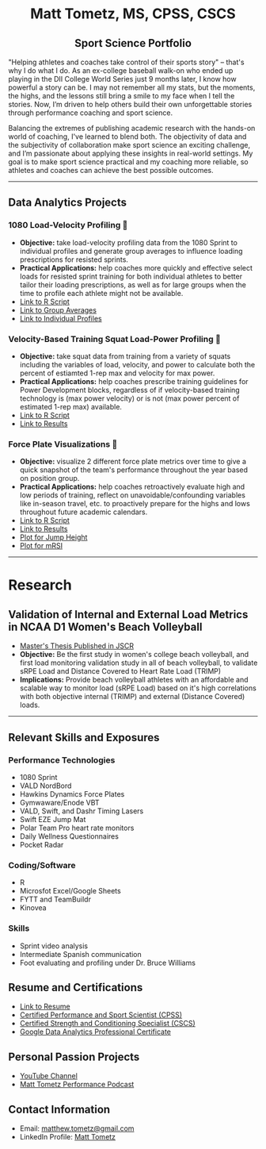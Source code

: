 <h1 align="center">Matt Tometz, MS, CPSS, CSCS</h1>
<h2 align="center">Sport Science Portfolio</h2>

"Helping athletes and coaches take control of their sports story" – that's why I do what I do. As an ex-college baseball walk-on who ended up playing in the DII College World Series just 9 months later, I know how powerful a story can be. I may not remember all my stats, but the moments, the highs, and the lessons still bring a smile to my face when I tell the stories. Now, I’m driven to help others build their own unforgettable stories through performance coaching and sport science.

Balancing the extremes of publishing academic research with the hands-on world of coaching, I've learned to blend both. The objectivity of data and the subjectivity of collaboration make sport science an exciting challenge, and I’m passionate about applying these insights in real-world settings. My goal is to make sport science practical and my coaching more reliable, so athletes and coaches can achieve the best possible outcomes.

---

## Data Analytics Projects
### 1080 Load-Velocity Profiling 👟
- **Objective:** take load-velocity profiling data from the 1080 Sprint to individual profiles and generate group averages to influence loading prescriptions for resisted sprints.
- **Practical Applications:** help coaches more quickly and effective select loads for resisted sprint training for both individual athletes to better tailor their loading prescriptions, as well as for large groups when the time to profile each athlete might not be available.
- [Link to R Script](LVP_1080_r_script.R)
- [Link to Group Averages](LVP_group_averages.csv)
- [Link to Individual Profiles](LVP_condensed_profiles.csv)

### Velocity-Based Training Squat Load-Power Profiling 💪
- **Objective:** take squat data from training from a variety of squats including the variables of load, velocity, and power to calculate both the percent of estiamted 1-rep max and velocity for max power.
- **Practical Applications:** help coaches prescribe training guidelines for Power Development blocks, regardless of if velocity-based training technology is (max power velocity) or is not (max power percent of estimated 1-rep max) available.
- [Link to R Script](Squat_Power_R_Script.R)
- [Link to Results](Squat_Power_Results.csv)
    
### Force Plate Visualizations 🐰
- **Objective:** visualize 2 different force plate metrics over time to give a quick snapshot of the team's performance throughout the year based on position group.
- **Practical Applications:** help coaches retroactively evaluate high and low periods of training, reflect on unavoidable/confounding variables like in-season travel, etc. to proactively prepare for the highs and lows throughout future academic calendars.
- [Link to R Script](Force_Plate_Viz_R_Script.R)
- [Link to Results](Force_Plate_Results_Table.csv)
- [Plot for Jump Height](Jump_Height_Plot.png)
- [Plot for mRSI](mRSI_Plot.png)

---

# Research
## Validation of Internal and External Load Metrics in NCAA D1 Women's Beach Volleyball
- [Master's Thesis Published in JSCR](Matt_Tometz_Thesis_JSCR.pdf)
- **Objective:** Be the first study in women's college beach volleyball, and first load monitoring validation study in all of beach volleyball, to validate sRPE Load and Distance Covered to Heart Rate Load (TRIMP)
- **Implications:** Provide beach volleyball athletes with an affordable and scalable way to monitor load (sRPE Load) based on it's high correlations with both objective internal (TRIMP) and external (Distance Covered) loads.

---

## Relevant Skills and Exposures
### Performance Technologies
- 1080 Sprint
- VALD NordBord
- Hawkins Dynamics Force Plates
- Gymwaware/Enode VBT
- VALD, Swift, and Dashr Timing Lasers
- Swift EZE Jump Mat
- Polar Team Pro heart rate monitors
- Daily Wellness Questionnaires
- Pocket Radar

### Coding/Software
- R
- Microsfot Excel/Google Sheets
- FYTT and TeamBuildr
- Kinovea

### Skills
- Sprint video analysis
- Intermediate Spanish communication
- Foot evaluating and profiling under Dr. Bruce Williams

## Resume and Certifications
- [Link to Resume](Matt_Tometz_Resume.pdf)
- [Certified Performance and Sport Scientist (CPSS)](Matt_Tometz_NSCA_ID.pdf)
- [Certified Strength and Conditioning Specialist (CSCS)](Matt_Tometz_NSCA_ID.pdf)
- [Google Data Analytics Professional Certificate](Matt_Tometz_Google_Data_Analytics_Certificate.pdf)

## Personal Passion Projects
- [YouTube Channel](https://www.youtube.com/matttometz)
- [Matt Tometz Performance Podcast](https://podcasters.spotify.com/pod/show/matttometz)

## Contact Information
- Email: [matthew.tometz@gmail.com](matthew.tometz@gmail.com)
- LinkedIn Profile: [Matt Tometz](https://www.linkedin.com/in/matttometz)
